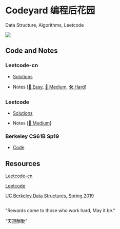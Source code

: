 # Codeyard 编程后花园

Data Structure, Algorithms, Leetcode

<a title="Hits" target="_blank" href="https://github.com/joey66666/codeyard"><img src="https://hits.b3log.org/joey66666/codeyard.svg"></a>

## Code and Notes

### Leetcode-cn

- [Solutions](https://github.com/joey66666/Codeyard/tree/master/Leetcode-cn)

- Notes [[🔧 Easy](https://github.com/joey66666/Algorithms/blob/master/Leetcode-cn/notes/Easy.md), [🔨 Medium](https://github.com/joey66666/Algorithms/blob/master/Leetcode-cn/notes/Medium.md), [🛠 Hard](https://github.com/joey66666/Algorithms/blob/master/Leetcode-cn/notes/Hard.md)]

### Leetcode

- [Solutions](https://github.com/joey66666/Codeyard/tree/master/Leetcode/code)

- Notes [[🔨 Medium](https://github.com/joey66666/Codeyard/blob/master/Leetcode/notes/medium.md)]

### Berkeley CS61B Sp19

- [Code](https://github.com/joey66666/Algorithms/tree/master/CS61B)

## Resources 

[Leetcode-cn][1]

[Leetcode][2]

[UC Berkeley Data Structures, Spring 2019][3]

[1]:	https://leetcode-cn.com
[2]:	https://leetcode.com
[3]:	https://sp19.datastructur.es

## 

"Rewards come to those who work hard, May it be." 

“天道酬勤”
